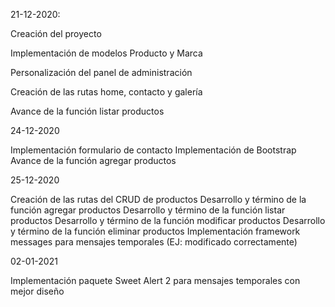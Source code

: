 21-12-2020:

Creación del proyecto

Implementación de modelos Producto y Marca

Personalización del panel de administración

Creación de las rutas home, contacto y galería

Avance de la función listar productos


24-12-2020

Implementación formulario de contacto
Implementación de Bootstrap
Avance de la función agregar productos

25-12-2020

Creación de las rutas del CRUD de productos
Desarrollo y término de la función agregar productos
Desarrollo y término de la función listar productos
Desarrollo y término de la función modificar productos
Desarrollo y término de la función eliminar productos
Implementación framework messages para mensajes temporales (EJ: modificado correctamente)

02-01-2021

Implementación paquete Sweet Alert 2 para mensajes temporales con mejor diseño
